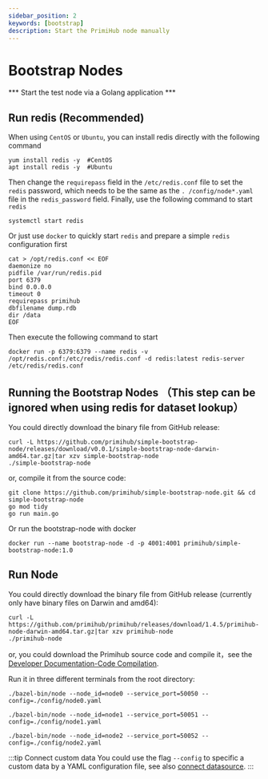 ```yaml
---
sidebar_position: 2
keywords: [bootstrap]
description: Start the PrimiHub node manually
---
```


# Bootstrap Nodes

 *** Start the test node via a Golang application *** 

## Run redis (Recommended)

When using `CentOS` or `Ubuntu`, you can install redis directly with the following command
```
yum install redis -y  #CentOS
apt install redis -y  #Ubuntu
```
Then change the `requirepass` field in the `/etc/redis.conf` file to set the `redis` password, which needs to be the same as the `. /config/node*.yaml` file in the `redis_password` field.
Finally, use the following command to start `redis`
```
systemctl start redis
```

Or just use `docker` to quickly start `redis` and prepare a simple `redis` configuration first
```
cat > /opt/redis.conf << EOF
daemonize no
pidfile /var/run/redis.pid
port 6379
bind 0.0.0.0
timeout 0
requirepass primihub
dbfilename dump.rdb
dir /data
EOF
```
Then execute the following command to start
```
docker run -p 6379:6379 --name redis -v /opt/redis.conf:/etc/redis/redis.conf -d redis:latest redis-server /etc/redis/redis.conf
```
 
## Running the Bootstrap Nodes （This step can be ignored when using redis for dataset lookup）

You could directly download the binary file from GitHub release:

```shell
curl -L https://github.com/primihub/simple-bootstrap-node/releases/download/v0.0.1/simple-bootstrap-node-darwin-amd64.tar.gz|tar xzv simple-bootstrap-node
./simple-bootstrap-node
```

or, compile it from the source code:

```shell
git clone https://github.com/primihub/simple-bootstrap-node.git && cd simple-bootstrap-node
go mod tidy
go run main.go
```

Or run the bootstrap-node with docker
```shell
docker run --name bootstrap-node -d -p 4001:4001 primihub/simple-bootstrap-node:1.0
```


## Run Node

You could directly download the binary file from GitHub release (currently only have binary files on Darwin and amd64):

```shell
curl -L https://github.com/primihub/primihub/releases/download/1.4.5/primihub-node-darwin-amd64.tar.gz|tar xzv primihub-node
./primihub-node
```

or, you could download the Primihub source code and compile it，see the [Developer Documentation-Code Compilation](docs/../../developer-docs/build).

Run it in three different terminals from the root directory:

```shell
./bazel-bin/node --node_id=node0 --service_port=50050 --config=./config/node0.yaml
```

```shell
./bazel-bin/node --node_id=node1 --service_port=50051 --config=./config/node1.yaml
```

```shell
./bazel-bin/node --node_id=node2 --service_port=50052 --config=./config/node2.yaml
```

:::tip Connect custom data
You could use the flag `--config` to specific a custom data by a YAML configuration file, see also [connect datasource](docs/../connect-datasource).
:::

